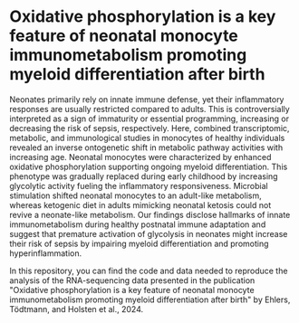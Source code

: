 # Oxidative phosphorylation is a key feature of neonatal monocyte immunometabolism promoting myeloid differentiation after birth

Neonates primarily rely on innate immune defense, yet their inflammatory responses are usually restricted compared to adults. This is controversially interpreted as a sign of immaturity or essential programming, increasing or decreasing the risk of sepsis, respectively.  Here, combined transcriptomic, metabolic, and immunological studies in monocytes of healthy individuals revealed an inverse ontogenetic shift in metabolic pathway activities with increasing age. Neonatal monocytes were characterized by enhanced oxidative phosphorylation supporting ongoing myeloid differentiation. This phenotype was gradually replaced during early childhood by increasing glycolytic activity fueling the inflammatory responsiveness. Microbial stimulation shifted neonatal monocytes to an adult-like metabolism, whereas ketogenic diet in adults mimicking neonatal ketosis could not revive a neonate-like metabolism.  Our findings disclose hallmarks of innate immunometabolism during healthy postnatal immune adaptation and suggest that premature activation of glycolysis in neonates might increase their risk of sepsis by impairing myeloid differentiation and promoting hyperinflammation.

In this repository, you can find the code and data needed to reproduce the analysis of the RNA-sequencing data presented in the publication "Oxidative phosphorylation is a key feature of neonatal monocyte immunometabolism promoting myeloid differentiation after birth" by Ehlers, Tödtmann, and Holsten et al., 2024.

